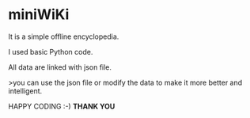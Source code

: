 # miniWiKi
<p>It is a simple offline encyclopedia. </p>
<p>I used basic Python code.</p>
<p>All data are linked with json file.</p>
>you can use the json file or modify the data to make it more better and intelligent.

HAPPY CODING :-)
__THANK YOU__
